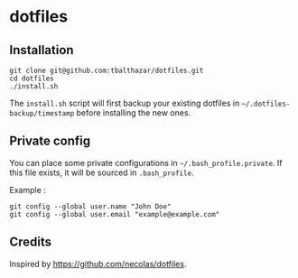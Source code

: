 # dotfiles

## Installation

```
git clone git@github.com:tbalthazar/dotfiles.git
cd dotfiles
./install.sh
```

The `install.sh` script will first backup your existing dotfiles in `~/.dotfiles-backup/timestamp` before installing the new ones.

## Private config

You can place some private configurations in `~/.bash_profile.private`. If this file exists, it will be sourced in `.bash_profile`.

Example :
```
git config --global user.name "John Doe"
git config --global user.email "example@example.com"
```

## Credits

Inspired by https://github.com/necolas/dotfiles.
